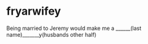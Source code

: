 # fryarwifey
Being married to Jeremy would make me a ______(last name)_______y(husbands other half)

